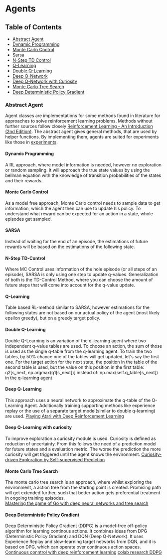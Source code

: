 # Agents

## Table of Contents
- [Abstract Agent](/agents/abstract_agent.py)
- [Dynamic Programming](/agents/dynamic_programming_agent.py)
- [Monte Carlo Control](/agents/mc_control_agent.py)
- [Sarsa](/agents/sarsa_agent.py)
- [N-Step TD Control](/agents/n_td_prediction_agent.py)
- [Q-Learning](/agents/q_learning_agent.py)
- [Double Q-Learning](/agents/double_q_learning_agent.py)
- [Deep Q-Network](/agents/deep_q_network_agent.py)
- [Deep Q-Network with Curiosity](/agents/deep_q_network_curiosity_agent.py)
- [Monte Carlo Tree Search](/agents/mc_tree_search_agent.py)
- [Deep Deterministic Policy Gradient](/agents/deep_deterministic_policy_gradient_agent.py)

### Abstract Agent
Agent classes are implementations for some methods found in literature for approaches to solve
reinforcement learning problems. Methods without further sources follow closely [Reinforcement Learning - An
Introduction (2nd Edition)](https://web.stanford.edu/class/psych209/Readings/SuttonBartoIPRLBook2ndEd.pdf).
The abstract agent gives general methods, that are used by helper functions. By implementing them, agents are 
suited for experiments like those in [experiments](/experiments).
#### Dynamic Programming 
A RL approach, where model information is needed, however no exploration or random sampling. 
It will approach the true state values by using the bellman equation with the
knowledge of transition probabilities of the states and their rewards. 
#### Monte Carlo Control
As a model free approach, Monte Carlo control needs to sample data to get 
information, which the agent then can use to update his policy. To understand 
what reward can be expected for an action in a state, whole episodes get
sampled.
#### SARSA
Instead of waiting for the end of an episode, the estimations of future rewards
will be based on the estimations of the following state. 
#### N-Step TD-Control
Where MC Control uses information of the hole episode (or all steps of an episode), SARSA is only using one step
to update q-values. Generalization of both is the TD-Control Method, where you can choose the amount of future steps
that will come into account for the q-value update.  
#### Q-Learning
Table based RL-method similar to SARSA, however estimations for the following states are not based
on our actual policy of the agent (most likely epsilon greedy), but on a 
greedy target policy.
#### Double Q-Learning
Double Q-Learning is an variation of the q-learning agent where two independent q-value tables are used.
To choose an action, the sum of those is used as the single q-table from the q-learning agent.
To train the two tables, by 50% chance one of the tables will get updated, let's say the first one.
For the target action for the next state, the position in the table of the second table is used, but the value
on this position in the first table: q2[s_next, np.argmax(q1[s_next])]
instead of: np.max(self.q_table[s_next]) in the q-learning agent
#### Deep Q-Learning
This approach uses a neural network to approximate the q-table of the
Q-Learning Agent. Additionally training supporting methods like experience
replay or the use of a separate target model(similar to double q-learning)
are used. 
[Playing Atari with Deep Reinforcement Learning](https://www.cs.toronto.edu/~vmnih/docs/dqn.pdf)
#### Deep Q-Learning with curiosity
To improve exploration a curiosity module is used. Curiosity is defined
as reduction of uncertainty. From this follows the need of a prediction
model for future states and a evaluation metric. The worse the prediction
the more curiosity will get triggered until the agent knows the environment. 
[Curiosity-driven Exploration by Self-supervised Prediction](https://pathak22.github.io/noreward-rl)
#### Monte Carlo Tree Search
The monte carlo tree search is an approach, where whilst exploring the environment, a action tree from the starting
point is created. Promising path will get extended further, such that better action gets preferential treatment in 
ongoing training episodes.  
[Mastering the game of Go with deep neural networks and tree search](https://doi.org/10.1038%2Fnature16961)
#### Deep Deterministic Policy Gradient
Deep Deterministic Policy Gradient (DDPG) is a model-free off-policy algorithm for learning continous actions.
It combines ideas from DPG (Deterministic Policy Gradient) and DQN (Deep Q-Network). It uses Experience Replay and slow-learning target networks from DQN, and it is based on DPG, which can operate over continuous action spaces.
[Continuous conntrol with deep reinforcement learning](https://arxiv.org/pdf/1509.02971.pdf)
[colab research DDPG](https://colab.research.google.com/github/keras-team/keras-io/blob/master/examples/rl/ipynb/ddpg_pendulum.ipynb)

